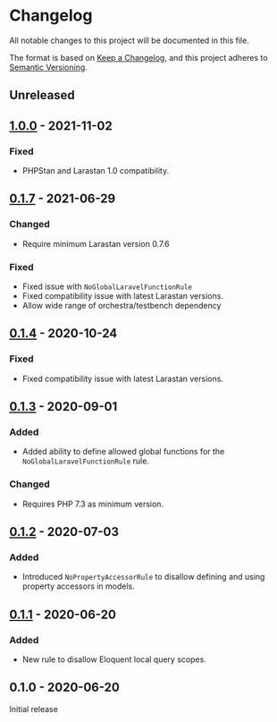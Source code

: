 # Changelog

All notable changes to this project will be documented in this file.

The format is based on [Keep a Changelog](https://keepachangelog.com/en/1.0.0/), and this project adheres to [Semantic Versioning](https://semver.org/spec/v2.0.0.html).

## Unreleased

## [1.0.0] - 2021-11-02

### Fixed
- PHPStan and Larastan 1.0 compatibility.

## [0.1.7] - 2021-06-29

### Changed
- Require minimum Larastan version 0.7.6

### Fixed
- Fixed issue with `NoGlobalLaravelFunctionRule`
- Fixed compatibility issue with latest Larastan versions.
- Allow wide range of orchestra/testbench dependency

## [0.1.4] - 2020-10-24

### Fixed

- Fixed compatibility issue with latest Larastan versions.

## [0.1.3] - 2020-09-01

### Added
- Added ability to define allowed global functions for the `NoGlobalLaravelFunctionRule` rule.

### Changed
- Requires PHP 7.3 as minimum version.

## [0.1.2] - 2020-07-03

### Added
- Introduced `NoPropertyAccessorRule` to disallow defining and using property accessors in models.

## [0.1.1] - 2020-06-20

### Added
- New rule to disallow Eloquent local query scopes.

## 0.1.0 - 2020-06-20

Initial release

[Unreleased]: https://github.com/canvural/larastan-strict-rules/compare/1.0.0...HEAD
[1.0.0]: https://github.com/canvural/larastan-strict-rules/compare/v0.1.7...1.0.0
[0.1.7]: https://github.com/canvural/larastan-strict-rules/compare/v0.1.4...v0.1.7
[0.1.4]: https://github.com/canvural/larastan-strict-rules/compare/v0.1.3...v0.1.4
[0.1.3]: https://github.com/canvural/larastan-strict-rules/compare/v0.1.2...v0.1.3
[0.1.2]: https://github.com/canvural/larastan-strict-rules/compare/v0.1.1...v0.1.2
[0.1.1]: https://github.com/canvural/larastan-strict-rules/compare/v0.1.0...HEAD
